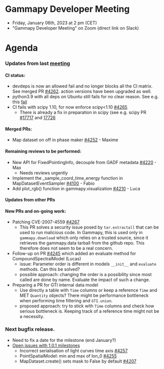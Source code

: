 
# Gammapy Developer Meeting

* Friday, January 06th, 2023 at 2 pm (CET)
* "Gammapy Developer Meeting" on Zoom (direct link on Slack)
# Agenda

### Updates from last [meeting](../../2022/2022-12-16/README.md)
#### CI status:
  * devdeps is now an allowed fail and no longer blocks all the CI matrix. See merged PR [#4262](https://github.com/gammapy/gammapy/pull/4262). action versions have been upgraded as well.
  * python3.9 with all deps on Ubuntu still fails for no clear reason. See e.g. this [fail](https://github.com/gammapy/gammapy/actions/runs/3823297732/jobs/6504317044)
  * CI fails with scipy 1.10, for now enforce scipy<1.10 [#4265](https://github.com/gammapy/gammapy/issues/4265)
    * There is already a fix in preparation in scipy (see e.g. scipy PR [#17717](https://github.com/scipy/scipy/pull/17717) and [17726](https://github.com/scipy/scipy/pull/17726) 
#### Merged PRs:
  * Map dataset on off in phase maker [#4252](https://github.com/gammapy/gammapy/pull/4252) - Maxime
#### Remaining reviews to be performed:
  * New API for FixedPointingInfo, decouple from GADF metadata [#4220](https://github.com/gammapy/gammapy/pull/4220) - Max
    * Needs reviews urgently 
  * Implement the _sample_coord_time_energy function in MapDatasetEventSampler [#4100](https://github.com/gammapy/gammapy/pull/4100) - Fabio 
  * Add plot_rgb() function in gammapy.visualization [#4210](https://github.com/gammapy/gammapy/pull/4210) - Luca
#### Updates from other PRs
#### New PRs and on-going work:
  * Patching CVE-2007-4559 [#4267](https://github.com/gammapy/gammapy/pull/4267)
    * This PR solves a security issue posed by `tar.extractall` that can be used to run malicious code. In Gammapy, this is used only in `gammapy.download` which only relies on a trusted source, since it retrieves the gammapy.data tarball from the github repo. This therefore does not seem to be a real concern. 
   * Follow-up on PR [#4245](https://github.com/gammapy/gammapy/pull/4245) which added an evaluate method for CompoundSpectralModel (Lucas)
     * issue: Parameter order is different in models `__init__` and `evaluate` methods. Can this be solved?
     * possible approach: changing the order is a possibility since most called are done by name. Evaluate the impact of such a change.
   * Preparing a PR for GTI internal data model
     * Use directly a table with `Time` columns or keep a reference `Time` and MET `Quantity` objects? There might be performance bottleneck when performing time filtering and `GTI.union`.
     * proposed approach: try to stick with `Time` columns and check how serious bottleneck is. Keeping track of a reference time might not be a necessity.  

### Next bugfix release. 
* Need to fix a date for the milestone (end January?)
* [Open issues with 1.0.1 milestones](https://github.com/gammapy/gammapy/issues?q=is%3Aopen+is%3Aissue+milestone%3Av1.0.1)
  * Incorrect serialisation of light curves time axis [#4257](https://github.com/gammapy/gammapy/issues/4257)
  * PointSpatialModel: min and max of lon_0 [#4255](https://github.com/gammapy/gammapy/issues/4255)
  * MapDataset.create() sets mask to False by default [#4207](https://github.com/gammapy/gammapy/issues/4207)
 
